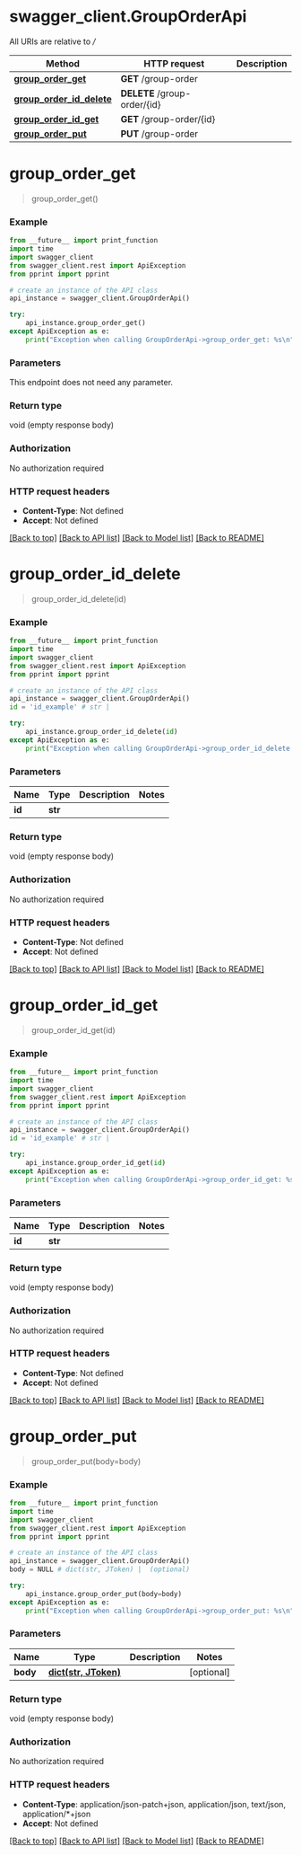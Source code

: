 # swagger_client.GroupOrderApi

All URIs are relative to */*

Method | HTTP request | Description
------------- | ------------- | -------------
[**group_order_get**](GroupOrderApi.md#group_order_get) | **GET** /group-order | 
[**group_order_id_delete**](GroupOrderApi.md#group_order_id_delete) | **DELETE** /group-order/{id} | 
[**group_order_id_get**](GroupOrderApi.md#group_order_id_get) | **GET** /group-order/{id} | 
[**group_order_put**](GroupOrderApi.md#group_order_put) | **PUT** /group-order | 

# **group_order_get**
> group_order_get()



### Example
```python
from __future__ import print_function
import time
import swagger_client
from swagger_client.rest import ApiException
from pprint import pprint

# create an instance of the API class
api_instance = swagger_client.GroupOrderApi()

try:
    api_instance.group_order_get()
except ApiException as e:
    print("Exception when calling GroupOrderApi->group_order_get: %s\n" % e)
```

### Parameters
This endpoint does not need any parameter.

### Return type

void (empty response body)

### Authorization

No authorization required

### HTTP request headers

 - **Content-Type**: Not defined
 - **Accept**: Not defined

[[Back to top]](#) [[Back to API list]](../README.md#documentation-for-api-endpoints) [[Back to Model list]](../README.md#documentation-for-models) [[Back to README]](../README.md)

# **group_order_id_delete**
> group_order_id_delete(id)



### Example
```python
from __future__ import print_function
import time
import swagger_client
from swagger_client.rest import ApiException
from pprint import pprint

# create an instance of the API class
api_instance = swagger_client.GroupOrderApi()
id = 'id_example' # str | 

try:
    api_instance.group_order_id_delete(id)
except ApiException as e:
    print("Exception when calling GroupOrderApi->group_order_id_delete: %s\n" % e)
```

### Parameters

Name | Type | Description  | Notes
------------- | ------------- | ------------- | -------------
 **id** | **str**|  | 

### Return type

void (empty response body)

### Authorization

No authorization required

### HTTP request headers

 - **Content-Type**: Not defined
 - **Accept**: Not defined

[[Back to top]](#) [[Back to API list]](../README.md#documentation-for-api-endpoints) [[Back to Model list]](../README.md#documentation-for-models) [[Back to README]](../README.md)

# **group_order_id_get**
> group_order_id_get(id)



### Example
```python
from __future__ import print_function
import time
import swagger_client
from swagger_client.rest import ApiException
from pprint import pprint

# create an instance of the API class
api_instance = swagger_client.GroupOrderApi()
id = 'id_example' # str | 

try:
    api_instance.group_order_id_get(id)
except ApiException as e:
    print("Exception when calling GroupOrderApi->group_order_id_get: %s\n" % e)
```

### Parameters

Name | Type | Description  | Notes
------------- | ------------- | ------------- | -------------
 **id** | **str**|  | 

### Return type

void (empty response body)

### Authorization

No authorization required

### HTTP request headers

 - **Content-Type**: Not defined
 - **Accept**: Not defined

[[Back to top]](#) [[Back to API list]](../README.md#documentation-for-api-endpoints) [[Back to Model list]](../README.md#documentation-for-models) [[Back to README]](../README.md)

# **group_order_put**
> group_order_put(body=body)



### Example
```python
from __future__ import print_function
import time
import swagger_client
from swagger_client.rest import ApiException
from pprint import pprint

# create an instance of the API class
api_instance = swagger_client.GroupOrderApi()
body = NULL # dict(str, JToken) |  (optional)

try:
    api_instance.group_order_put(body=body)
except ApiException as e:
    print("Exception when calling GroupOrderApi->group_order_put: %s\n" % e)
```

### Parameters

Name | Type | Description  | Notes
------------- | ------------- | ------------- | -------------
 **body** | [**dict(str, JToken)**](dict.md)|  | [optional] 

### Return type

void (empty response body)

### Authorization

No authorization required

### HTTP request headers

 - **Content-Type**: application/json-patch+json, application/json, text/json, application/*+json
 - **Accept**: Not defined

[[Back to top]](#) [[Back to API list]](../README.md#documentation-for-api-endpoints) [[Back to Model list]](../README.md#documentation-for-models) [[Back to README]](../README.md)

